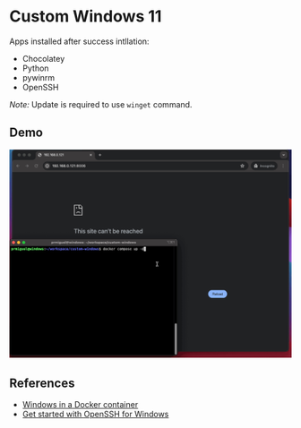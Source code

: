 # Custom Windows 11

Apps installed after success intllation:
- Chocolatey
- Python
- pywinrm
- OpenSSH

*Note:* Update is required to use `winget` command.

## Demo
<img src="https://raw.githubusercontent.com/prmiguel/media/main/2f08541a-966c-4111-af67-3cfcfdb86b37.gif" width="700"/>

## References
- [Windows in a Docker container](https://github.com/dockur/windows)
- [Get started with OpenSSH for Windows](https://learn.microsoft.com/en-us/windows-server/administration/openssh/openssh_install_firstuse?tabs=gui)
  
